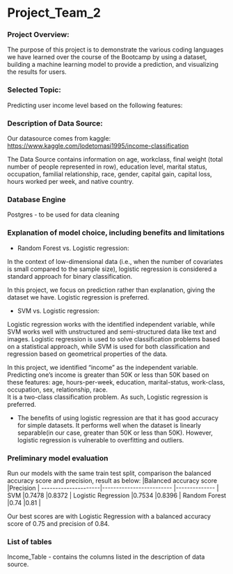 # Project_Team_2

### Project Overview:
The purpose of this project is to demonstrate the various coding languages we have learned over the course of the Bootcamp by using a dataset, building a machine learning model to provide a prediction, and visualizing the results for users.

### Selected Topic:
Predicting user income level based on the following features:

### Description of Data Source:
Our datasource comes from kaggle: https://www.kaggle.com/lodetomasi1995/income-classification

The Data Source contains information on age, workclass, final weight (total number of people represented in row), education level, marital status, occupation, familial relationship, race, gender, capital gain, capital loss, hours worked per week, and native country.

### Database Engine
Postgres - to be used for data cleaning

### Explanation of model choice, including benefits and limitations

- Random Forest vs. Logistic regression:

In the context of low-dimensional data (i.e., when the number of covariates is small compared to the sample size), logistic regression is considered a standard approach for binary classification. 

In this project, we focus on prediction rather than explanation, giving the dataset we have. Logistic regression is preferred.


- SVM vs. Logistic regression:

Logistic regression works with the identified independent variable, while SVM works well with unstructured and semi-structured data like text and images. 
Logistic regression is used to solve classification problems based on a statistical approach, while SVM is used for both classification and regression based on geometrical properties of the data. 

In this project, we identified “income” as the independent variable. Predicting one’s income is greater than 50K or less than 50K based on these features: age, hours-per-week,  education, marital-status, work-class,  occupation, sex, relationship, race.  
It is a two-class classification problem. As such, Logistic regression is preferred.


- The benefits of using logistic regression are that it has good accuracy for simple datasets. It performs well when the dataset is linearly separable(in our case, greater than 50K or less than 50K).
 However, logistic regression is vulnerable to overfitting and outliers. 


### Preliminary model evaluation
Run our models with the same train test split, comparison the balanced accuracy score and precision, result as below:
                      |Balanced accuracy score   |Precision      |
 ---------------------|------------------------- |-------------- |
 SVM                  |0.7478                    |0.8372         |
 Logistic Regression  |0.7534                    |0.8396         |
 Random Forest        |0.74                      |0.81           |
 


Our best scores are with Logistic Regression with a balanced accuracy score of 0.75 and precision of 0.84.

### List of tables
Income_Table - contains the columns listed in the description of data source.
